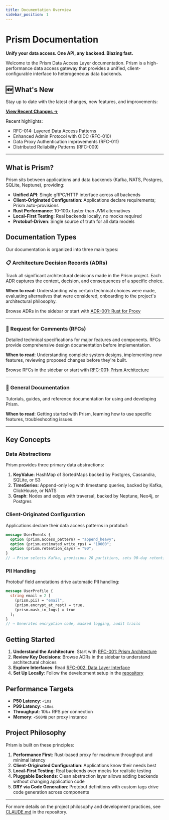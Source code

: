 ```yaml
---
title: Documentation Overview
sidebar_position: 1
---
```


# Prism Documentation

**Unify your data access. One API, any backend. Blazing fast.**

Welcome to the Prism Data Access Layer documentation. Prism is a high-performance data access gateway that provides a unified, client-configurable interface to heterogeneous data backends.

## 🆕 What's New

Stay up to date with the latest changes, new features, and improvements:

**[View Recent Changes →](/docs/changelog)**

Recent highlights:
- RFC-014: Layered Data Access Patterns
- Enhanced Admin Protocol with OIDC (RFC-010)
- Data Proxy Authentication improvements (RFC-011)
- Distributed Reliability Patterns (RFC-009)

---

## What is Prism?

Prism sits between applications and data backends (Kafka, NATS, Postgres, SQLite, Neptune), providing:

- **Unified API**: Single gRPC/HTTP interface across all backends
- **Client-Originated Configuration**: Applications declare requirements; Prism auto-provisions
- **Rust Performance**: 10-100x faster than JVM alternatives
- **Local-First Testing**: Real backends locally, no mocks required
- **Protobuf-Driven**: Single source of truth for all data models

## Documentation Types

Our documentation is organized into three main types:

### 📋 Architecture Decision Records (ADRs)

Track all significant architectural decisions made in the Prism project. Each ADR captures the context, decision, and consequences of a specific choice.

**When to read**: Understanding why certain technical choices were made, evaluating alternatives that were considered, onboarding to the project's architectural philosophy.

Browse ADRs in the sidebar or start with [ADR-001: Rust for Proxy](/adr/adr-001-rust-for-proxy)

---

### 📐 Request for Comments (RFCs)

Detailed technical specifications for major features and components. RFCs provide comprehensive design documentation before implementation.

**When to read**: Understanding complete system designs, implementing new features, reviewing proposed changes before they're built.

Browse RFCs in the sidebar or start with [RFC-001: Prism Architecture](/rfc/rfc-001-prism-architecture)

---

### 📖 General Documentation

Tutorials, guides, and reference documentation for using and developing Prism.

**When to read**: Getting started with Prism, learning how to use specific features, troubleshooting issues.

---

## Key Concepts

### Data Abstractions

Prism provides three primary data abstractions:

1. **KeyValue**: HashMap of SortedMaps backed by Postgres, Cassandra, SQLite, or S3
2. **TimeSeries**: Append-only log with timestamp queries, backed by Kafka, ClickHouse, or NATS
3. **Graph**: Nodes and edges with traversal, backed by Neptune, Neo4j, or Postgres

### Client-Originated Configuration

Applications declare their data access patterns in protobuf:

```protobuf
message UserEvents {
  option (prism.access_pattern) = "append_heavy";
  option (prism.estimated_write_rps) = "10000";
  option (prism.retention_days) = "90";
}
// → Prism selects Kafka, provisions 20 partitions, sets 90-day retention
```

### PII Handling

Protobuf field annotations drive automatic PII handling:

```protobuf
message UserProfile {
  string email = 2 [
    (prism.pii) = "email",
    (prism.encrypt_at_rest) = true,
    (prism.mask_in_logs) = true
  ];
}
// → Generates encryption code, masked logging, audit trails
```

## Getting Started

1. **Understand the Architecture**: Start with [RFC-001: Prism Architecture](/rfc/rfc-001-prism-architecture)
2. **Review Key Decisions**: Browse ADRs in the sidebar to understand architectural choices
3. **Explore Interfaces**: Read [RFC-002: Data Layer Interface](/rfc/rfc-002-data-layer-interface)
4. **Set Up Locally**: Follow the development setup in the [repository](https://github.com/jrepp/prism-data-layer)

## Performance Targets

- **P50 Latency**: `<1ms`
- **P99 Latency**: `<10ms`
- **Throughput**: 10k+ RPS per connection
- **Memory**: `<500MB` per proxy instance

## Project Philosophy

Prism is built on these principles:

1. **Performance First**: Rust-based proxy for maximum throughput and minimal latency
2. **Client-Originated Configuration**: Applications know their needs best
3. **Local-First Testing**: Real backends over mocks for realistic testing
4. **Pluggable Backends**: Clean abstraction layer allows adding backends without changing application code
5. **DRY via Code Generation**: Protobuf definitions with custom tags drive code generation across components

---

For more details on the project philosophy and development practices, see [CLAUDE.md](https://github.com/jrepp/prism-data-layer/blob/main/CLAUDE.md) in the repository.
